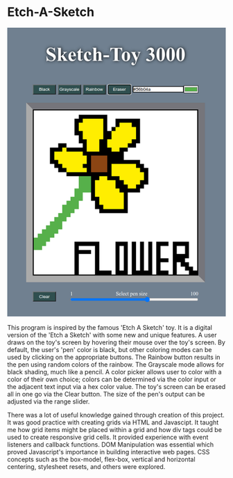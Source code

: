 # Etch-A-Sketch

![program screenshot](https://github.com/alansimon816/Etch-A-Sketch/blob/master/screenshot.png?raw=true)

This program is inspired by the famous 'Etch A Sketch' toy. It is a digital version of the 'Etch a Sketch' with some new and unique features. A user draws on the toy's screen by hovering their mouse over the toy's screen. By default, the user's 'pen' color is black, but other coloring modes can be used by clicking on the appropriate buttons. The Rainbow button results in the pen using random colors of the rainbow. The Grayscale mode allows for black shading, much like a pencil. A color picker allows user to color with a color of their own choice; colors can be determined via the color input or the adjacent text input via a hex color value. The toy's screen can be erased all in one go via the Clear button. The size of the pen's output can be adjusted via the range slider. 

There was a lot of useful knowledge gained through creation of this project. It was good practice with creating grids via HTML and Javascipt. It taught me how grid items might be placed within a grid and how div tags could be used to create responsive grid cells. It provided experience with event listeners and callback functions. DOM Manipulation was essential which proved Javascript's importance in building interactive web pages. CSS concepts such as the box-model, flex-box, vertical and horizontal centering, stylesheet resets, and others were explored.
